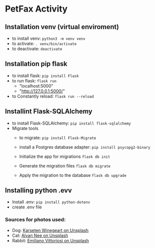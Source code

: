 # PetFax Activity

## Installation venv (virtual enviroment)

- to install venv: `python3 -m venv venv`
- to activate: `. venv/bin/activate`
- to deactivate: `deactivate`

## Installation pip flask

- to install flask: `pip install Flask`
- to run flask: `flask run`
  - "localhost:5000"
  - "http://127.0.0.1:5000/"
- to Constantly reload: `flask run --reload`

## Installint Flask-SQLAlchemy

- to install Flask-SQLAlchemy: `pip install flask-sqlalchemy`
- Migrate tools
  - to migrate: 
    `pip install Flask-Migrate`
  
  - install a Postgres database adapter: 
    `pip install psycopg2-binary`
  
  - Initialize the app for migrations
    `flask db init`
  
  - Generate the migration files
    `flask db migrate`
  
  - Apply the migration to the database
    `flask db upgrade`

## Installing python .evv

- Install .env: `pip install python-dotenv`
- create .env file 

<!-- 
from dotenv import load_dotenv
import os # to access environment variables using "os.environ"

load_dotenv() # Load environment variables from .env file -->

### Sources for photos used:

- Dog: [Karseten Winegeart on Unsplash](https://unsplash.com/photos/5PVXkqt2s9k)
- Cat: [Alvan Nee on Unsplash](https://unsplash.com/photos/ZCHj_2lJP00)
- Rabbit: [Emiliano Vittoriosi on Unsplash](https://unsplash.com/photos/3FSBkX4yG80)
